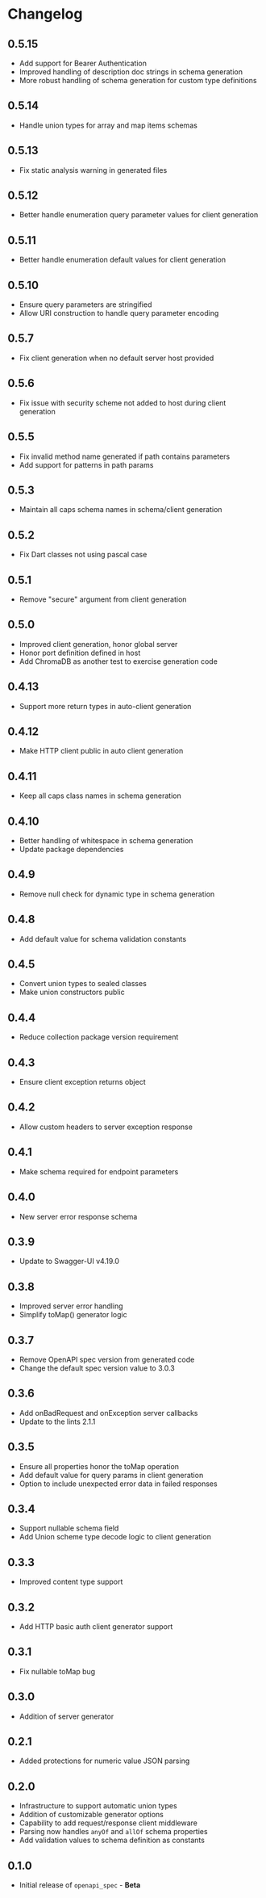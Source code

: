 # Changelog

## 0.5.15

* Add support for Bearer Authentication
* Improved handling of description doc strings in schema generation
* More robust handling of schema generation for custom type definitions

## 0.5.14

* Handle union types for array and map items schemas

## 0.5.13

* Fix static analysis warning in generated files

## 0.5.12

* Better handle enumeration query parameter values for client generation

## 0.5.11

* Better handle enumeration default values for client generation

## 0.5.10

* Ensure query parameters are stringified
* Allow URI construction to handle query parameter encoding

## 0.5.7

* Fix client generation when no default server host provided

## 0.5.6

* Fix issue with security scheme not added to host during client generation

## 0.5.5

* Fix invalid method name generated if path contains parameters
* Add support for patterns in path params

## 0.5.3

* Maintain all caps schema names in schema/client generation

## 0.5.2

* Fix Dart classes not using pascal case

## 0.5.1

* Remove "secure" argument from client generation

## 0.5.0

* Improved client generation, honor global server
* Honor port definition defined in host
* Add ChromaDB as another test to exercise generation code

## 0.4.13

* Support more return types in auto-client generation

## 0.4.12

* Make HTTP client public in auto client generation

## 0.4.11

* Keep all caps class names in schema generation

## 0.4.10

* Better handling of whitespace in schema generation
* Update package dependencies

## 0.4.9

* Remove null check for dynamic type in schema generation

## 0.4.8

* Add default value for schema validation constants

## 0.4.5

* Convert union types to sealed classes
* Make union constructors public

## 0.4.4

* Reduce collection package version requirement

## 0.4.3

* Ensure client exception returns object

## 0.4.2

* Allow custom headers to server exception response

## 0.4.1

* Make schema required for endpoint parameters

## 0.4.0

* New server error response schema

## 0.3.9

* Update to Swagger-UI v4.19.0

## 0.3.8

* Improved server error handling
* Simplify toMap() generator logic

## 0.3.7

* Remove OpenAPI spec version from generated code
* Change the default spec version value to 3.0.3

## 0.3.6

* Add onBadRequest and onException server callbacks
* Update to the lints 2.1.1

## 0.3.5

* Ensure all properties honor the toMap operation
* Add default value for query params in client generation
* Option to include unexpected error data in failed responses

## 0.3.4

* Support nullable schema field
* Add Union scheme type decode logic to client generation

## 0.3.3

* Improved content type support

## 0.3.2

* Add HTTP basic auth client generator support

## 0.3.1

* Fix nullable toMap bug

## 0.3.0

* Addition of server generator

## 0.2.1

* Added protections for numeric value JSON parsing

## 0.2.0

* Infrastructure to support automatic union types
* Addition of customizable generator options
* Capability to add request/response client middleware
* Parsing now handles `anyOf` and `allOf` schema properties
* Add validation values to schema definition as constants

## 0.1.0

* Initial release of `openapi_spec` - **Beta**
